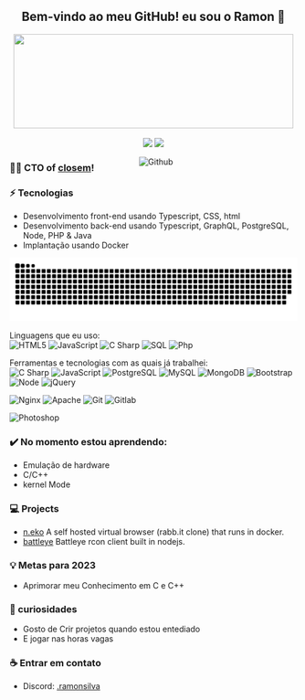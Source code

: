 <h2 align="center"> Bem-vindo ao meu GitHub! eu sou o Ramon 👋 <br/> </h2>
<p align="center">
  <img width="490" height="165" src="https://github-readme-stats.vercel.app/api?username=ramonor&show_icons=true&hide_border=false&line_height=20&title_color=f69673&icon_color=1b93c9&show_owner=true"/>
  <p align="center">
    <a href="https://github.com/ramonor/"><img src="https://img.shields.io/github/followers/ramonor?color=%234CC61E&label=GitHub%20Followers%20%3A"/></a>
    <a href="https://twitch.tv/ramonor"><img src="https://img.shields.io/twitch/status/ramonor?label=Status%20Twitch%20%3A"/></a>
  </p>
</p>

<img width="55%" align="right" alt="Github" src="https://raw.githubusercontent.com/onimur/.github/master/.resources/git-header.svg" />

### 👩‍💻 CTO of <a href = "https://closem.ai/">closem</a>!

### ⚡ Tecnologias
- Desenvolvimento front-end usando Typescript, CSS, html
- Desenvolvimento back-end usando Typescript, GraphQL, PostgreSQL, Node, PHP & Java
- Implantação usando Docker

![snake gif](https://github.com/ramonor/Ramonor/blob/output/github-contribution-grid-snake.svg)

Linguagens que eu uso: <br>
![HTML5](https://img.shields.io/badge/-HTML5-141414?style=flat&logo=html5)
![JavaScript](https://img.shields.io/badge/-JavaScript-141414?style=flat&logo=javascript)
![C Sharp](https://img.shields.io/badge/-C%20Sharp-141414?style=flat&logo=c-sharp)
![SQL](https://img.shields.io/badge/-SQL-141414?style=flat&logo=postgresql)
![Php](https://img.shields.io/badge/-Php-141414?style=flat&logo=php)

Ferramentas e tecnologias com as quais já trabalhei: <br>
![C Sharp](https://img.shields.io/badge/-C%20Sharp-141414?style=flat&logo=c-sharp)
![JavaScript](https://img.shields.io/badge/-JavaScript-141414?style=flat&logo=javascript)
![PostgreSQL](https://img.shields.io/badge/-PostgreSQL-141414?style=flat&logo=postgresql)
![MySQL](https://img.shields.io/badge/-MySQL-141414?style=flat&logo=mysql)
![MongoDB](https://img.shields.io/badge/-MongoDB-141414?style=flat&logo=mongodb)
![Bootstrap](https://img.shields.io/badge/-Bootstrap-141414?style=flat&logo=bootstrap)
![Node](https://img.shields.io/badge/-Node-141414?style=flat&logo=node.js)
![jQuery](https://img.shields.io/badge/-jQuery-141414?style=flat&logo=jquery)
<!-- ![Linux](https://img.shields.io/badge/-Linux-141414?style=flat&logo=linux) -->
<!-- ![Windows](https://img.shields.io/badge/-Windows-141414?style=flat&logo=windows) -->
<!-- ![Docker](https://img.shields.io/badge/-Docker-141414?style=flat&logo=docker) -->
![Nginx](https://img.shields.io/badge/-Nginx-141414?style=flat&logo=nginx)
![Apache](https://img.shields.io/badge/-Apache-141414?style=flat&logo=apache)
![Git](https://img.shields.io/badge/-Git-141414?style=flat&logo=git)
![Gitlab](https://img.shields.io/badge/-Gitlab-141414?style=flat&logo=gitlab)
<!-- ![Github](https://img.shields.io/badge/-Github-141414?style=flat&logo=github) -->
![Photoshop](https://img.shields.io/badge/-Photoshop-141414?style=flat&logo=adobe-photoshop)

<!-- Alguns dos meus projetos de código aberto favoritos: <br>
[![Dark Reader](https://img.shields.io/badge/-Dark&#32;Reader-141414?style=flat&logo=dark-reader)](https://github.com/darkreader/darkreader)
[![Insomnia](https://img.shields.io/badge/-Insomnia-141414?style=flat&logo=insomnia)](https://github.com/Kong/insomnia)
[![uBlock Origin](https://img.shields.io/badge/-uBlock&#32;Origin-141414?style=flat&logo=UBlock-Origin&logoColor=800000)](https://github.com/gorhill/uBlock)
[![MEGA](https://img.shields.io/badge/-MEGA-141414?style=flat&logo=mega&logoColor=D9272E)](ttps://github.com/meganz/)
[![Visual Studio Code](https://img.shields.io/badge/-VSCode-141414?style=flat&logo=visual-studio-code&logoColor=007ACC)](https://github.com/microsoft/vscode) -->

### ✔️ No momento estou aprendendo:
- Emulação de hardware
- C/C++
- kernel Mode

### 💻 Projects
- <a href = "https://github.com/nurdism/neko">n.eko</a> A self hosted virtual browser (rabb.it clone) that runs in docker.
- <a href = "https://github.com/nurdism/battleye">battleye</a> Battleye rcon client built in nodejs.

### 💡 Metas para 2023
- Aprimorar meu Conhecimento em C e C++ 
<!-- - Explorar linguagens de nível inferior -->

### 🌴 curiosidades
- Gosto de Crir projetos quando estou entediado
- E jogar nas horas vagas

### ☕ Entrar em contato
- Discord: <a href="https://discord.gg/j4Fk7cXkqj">.ramonsilva</a>
